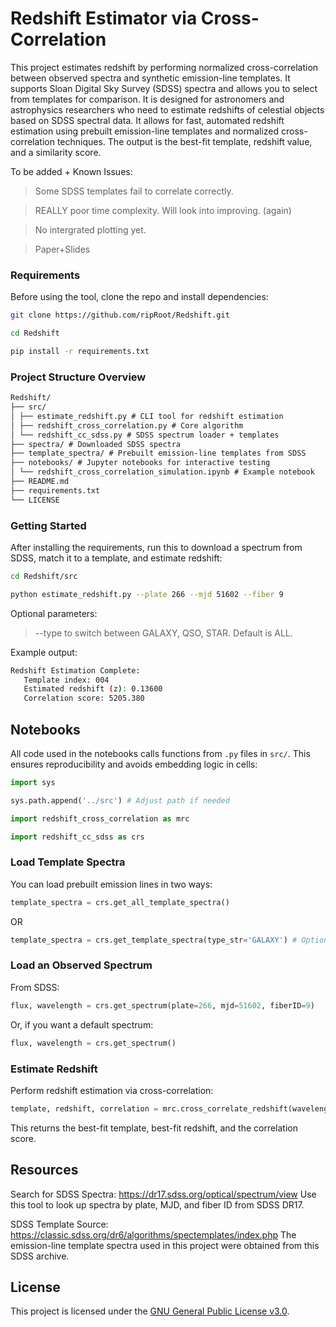 # Redshift Estimator via Cross-Correlation

This project estimates redshift by performing normalized cross-correlation between observed spectra and synthetic emission-line templates. It supports Sloan Digital Sky Survey (SDSS) spectra and allows you to select from templates for comparison. It is designed for astronomers and astrophysics researchers who need to estimate redshifts of celestial objects based on SDSS spectral data. It allows for fast, automated redshift estimation using prebuilt emission-line templates and normalized cross-correlation techniques. The output is the best-fit template, redshift value, and a similarity score.


To be added + Known Issues:
>Some SDSS templates fail to correlate correctly.

>REALLY poor time complexity. Will look into improving. (again) 

>No intergrated plotting yet.

>Paper+Slides

### Requirements
Before using the tool, clone the repo and install dependencies:
```bash
git clone https://github.com/ripRoot/Redshift.git
```
```bash
cd Redshift
```
```bash
pip install -r requirements.txt
```

### Project Structure Overview
````markdown
Redshift/
├── src/
│ ├── estimate_redshift.py # CLI tool for redshift estimation
│ ├── redshift_cross_correlation.py # Core algorithm
│ └── redshift_cc_sdss.py # SDSS spectrum loader + templates
├── spectra/ # Downloaded SDSS spectra
├── template_spectra/ # Prebuilt emission-line templates from SDSS
├── notebooks/ # Jupyter notebooks for interactive testing
│ └── redshift_cross_correlation_simulation.ipynb # Example notebook 
├── README.md
├── requirements.txt
└── LICENSE
````

### Getting Started

After installing the requirements, run this to download a spectrum from SDSS, match it to a template, and estimate redshift:
```bash
cd Redshift/src
```
```bash
python estimate_redshift.py --plate 266 --mjd 51602 --fiber 9
```
Optional parameters: 
>--type to switch between GALAXY, QSO, STAR. Default is ALL.

Example output:
```bash
Redshift Estimation Complete:
   Template index: 004
   Estimated redshift (z): 0.13600
   Correlation score: 5205.380
```
## Notebooks

All code used in the notebooks calls functions from `.py` files in `src/`. This ensures reproducibility and avoids embedding logic in cells:

```python
import sys
```
```python
sys.path.append('../src') # Adjust path if needed
```
```python
import redshift_cross_correlation as mrc
```
```python
import redshift_cc_sdss as crs
```


###  Load Template Spectra
You can load prebuilt emission lines in two ways:
```python
template_spectra = crs.get_all_template_spectra()
```
OR
```python
template_spectra = crs.get_template_spectra(type_str='GALAXY') # Options: GALAXY, QSO, STAR
```


### Load an Observed Spectrum
From SDSS:
```python
flux, wavelength = crs.get_spectrum(plate=266, mjd=51602, fiberID=9)
```
Or, if you want a default spectrum:
```python
flux, wavelength = crs.get_spectrum()
```


### Estimate Redshift
Perform redshift estimation via cross-correlation:
```python
template, redshift, correlation = mrc.cross_correlate_redshift(wavelength, flux, template_spectra)
```
This returns the best-fit template, best-fit redshift, and the correlation score. 

## Resources

Search for SDSS Spectra: https://dr17.sdss.org/optical/spectrum/view
Use this tool to look up spectra by plate, MJD, and fiber ID from SDSS DR17.


SDSS Template Source: https://classic.sdss.org/dr6/algorithms/spectemplates/index.php
The emission-line template spectra used in this project were obtained from this SDSS archive.

## License

This project is licensed under the [GNU General Public License v3.0](LICENSE).

